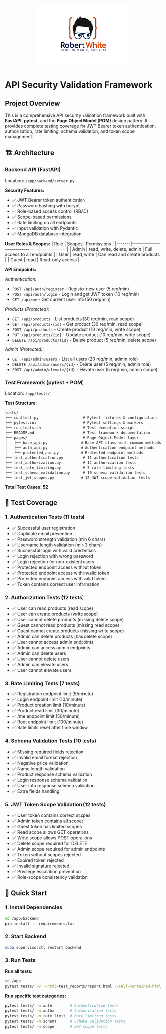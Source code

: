 <div align="center">
  <a href="https://robertwhite.vercel.app/" target="_blank">
    <img src="https://raw.githubusercontent.com/robertwhite37/robertwhite37/main/3.png" alt="Robert White Logo" width="300">
  </a>
</div>

# API Security Validation Framework

## Project Overview

This is a comprehensive API security validation framework built with **FastAPI**, **pytest**, and the **Page Object Model (POM)** design pattern. It provides complete testing coverage for JWT Bearer token authentication, authorization, rate limiting, schema validation, and token scope management.

## 🏗️ Architecture

### Backend API (FastAPI)
Location: `/app/backend/server.py`

**Security Features:**
- ✅ JWT Bearer token authentication
- ✅ Password hashing with bcrypt
- ✅ Role-based access control (RBAC)
- ✅ Scope-based permissions
- ✅ Rate limiting on all endpoints
- ✅ Input validation with Pydantic
- ✅ MongoDB database integration

**User Roles & Scopes:**
| Role  | Scopes                        | Permissions |
|-------|-------------------------------|-------------|
| Admin | read, write, delete, admin    | Full access to all endpoints |
| User  | read, write                   | Can read and create products |
| Guest | read                          | Read-only access |

**API Endpoints:**

*Authentication:*
- `POST /api/auth/register` - Register new user (5 req/min)
- `POST /api/auth/login` - Login and get JWT token (10 req/min)
- `GET /api/me` - Get current user info (50 req/min)

*Products (Protected):*
- `GET /api/products` - List products (30 req/min, read scope)
- `GET /api/products/{id}` - Get product (30 req/min, read scope)
- `POST /api/products` - Create product (10 req/min, write scope)
- `PUT /api/products/{id}` - Update product (10 req/min, write scope)
- `DELETE /api/products/{id}` - Delete product (5 req/min, delete scope)

*Admin (Protected):*
- `GET /api/admin/users` - List all users (20 req/min, admin role)
- `DELETE /api/admin/users/{id}` - Delete user (5 req/min, admin role)
- `POST /api/admin/elevate/{id}` - Elevate user (5 req/min, admin scope)

### Test Framework (pytest + POM)
Location: `/app/tests/`

**Test Structure:**
```
tests/
├── conftest.py                    # Pytest fixtures & configuration
├── pytest.ini                     # Pytest settings & markers
├── run_tests.sh                   # Test execution script
├── README.md                      # Test framework documentation
├── pages/                         # Page Object Model layer
│   ├── base_api.py               # Base API class with common methods
│   ├── auth_api.py               # Authentication endpoint methods
│   └── protected_api.py          # Protected endpoint methods
├── test_authentication.py         # 11 authentication tests
├── test_authorization.py          # 12 authorization tests
├── test_rate_limiting.py          # 7 rate limiting tests
├── test_schema_validation.py      # 10 schema validation tests
└── test_jwt_scopes.py            # 12 JWT scope validation tests
```

**Total Test Cases: 52**

## 🎯 Test Coverage

### 1. Authentication Tests (11 tests)
- ✅ Successful user registration
- ✅ Duplicate email prevention
- ✅ Password strength validation (min 6 chars)
- ✅ Username length validation (min 3 chars)
- ✅ Successful login with valid credentials
- ✅ Login rejection with wrong password
- ✅ Login rejection for non-existent users
- ✅ Protected endpoint access without token
- ✅ Protected endpoint access with invalid token
- ✅ Protected endpoint access with valid token
- ✅ Token contains correct user information

### 2. Authorization Tests (12 tests)
- ✅ User can read products (read scope)
- ✅ User can create products (write scope)
- ✅ User cannot delete products (missing delete scope)
- ✅ Guest cannot read products (missing read scope)
- ✅ Guest cannot create products (missing write scope)
- ✅ Admin can delete products (has delete scope)
- ✅ User cannot access admin endpoints
- ✅ Admin can access admin endpoints
- ✅ Admin can delete users
- ✅ User cannot delete users
- ✅ Admin can elevate users
- ✅ User cannot elevate users

### 3. Rate Limiting Tests (7 tests)
- ✅ Registration endpoint limit (5/minute)
- ✅ Login endpoint limit (10/minute)
- ✅ Product creation limit (10/minute)
- ✅ Product read limit (30/minute)
- ✅ /me endpoint limit (50/minute)
- ✅ Root endpoint limit (100/minute)
- ✅ Rate limits reset after time window

### 4. Schema Validation Tests (10 tests)
- ✅ Missing required fields rejection
- ✅ Invalid email format rejection
- ✅ Negative price validation
- ✅ Name length validation
- ✅ Product response schema validation
- ✅ Login response schema validation
- ✅ User info response schema validation
- ✅ Extra fields handling

### 5. JWT Token Scope Validation (12 tests)
- ✅ User token contains correct scopes
- ✅ Admin token contains all scopes
- ✅ Guest token has limited scopes
- ✅ Read scope allows GET operations
- ✅ Write scope allows POST operations
- ✅ Delete scope required for DELETE
- ✅ Admin scope required for admin endpoints
- ✅ Token without scopes rejected
- ✅ Expired token rejected
- ✅ Invalid signature rejected
- ✅ Privilege escalation prevention
- ✅ Role-scope consistency validation

## 🚀 Quick Start

### 1. Install Dependencies
```bash
cd /app/backend
pip install -r requirements.txt
```

### 2. Start Backend
```bash
sudo supervisorctl restart backend
```

### 3. Run Tests

**Run all tests:**
```bash
cd /app
pytest tests/ -v --html=test_reports/report.html --self-contained-html
```

**Run specific test categories:**
```bash
pytest tests/ -m auth        # Authentication tests
pytest tests/ -m authz       # Authorization tests
pytest tests/ -m rate_limit  # Rate limiting tests
pytest tests/ -m schema      # Schema validation tests
pytest tests/ -m scope       # JWT scope tests
```
